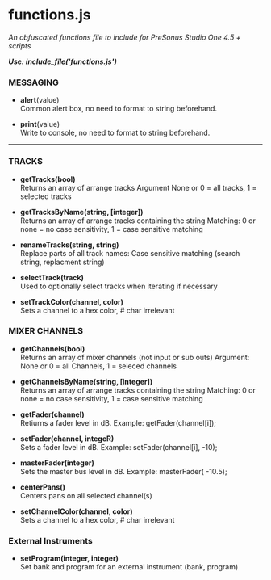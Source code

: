 # functions.js
_An obfuscated functions file to include for PreSonus Studio One 4.5 + scripts_

**_Use:  include_file('functions.js')_**

### MESSAGING

- **alert**(value)</br>
Common alert box, no need to format to string beforehand.

- **print**(value)</br>
Write to console, no need to format to string beforehand.

<HR>

### TRACKS 

- **getTracks(bool)**</br>
Returns an array of arrange tracks
Argument None or 0 = all tracks, 1 = selected tracks

- **getTracksByName(string, [integer])**</br>
Returns an array of arrange tracks containing the string
Matching: 0 or none = no case sensitivity, 1 = case sensitive matching

- **renameTracks(string, string)**</br>
Replace parts of all track names:  Case sensitive matching (search string, replacment string)

- **selectTrack(track)**</br>
Used to optionally select tracks when iterating if necessary

- **setTrackColor(channel, color)**</br>
Sets a channel to a hex color, # char irrelevant


### MIXER CHANNELS 

- **getChannels(bool)**</br>
Returns an array of mixer channels (not input or sub outs)
Argument: None or 0 = all Channels, 1 = seleced channels

- **getChannelsByName(string, [integer])**</br>
Returns an array of arrange tracks containing the string
Matching: 0 or none = no case sensitivity, 1 = case sensitive matching

- **getFader(channel)**</br>
Retiurns a fader level in dB.  Example: getFader(channel[i]);

- **setFader(channel, integeR)**</br>
Sets a fader level in dB.  Example: setFader(channel[i], -10);

- **masterFader(integer)**</br>
Sets the master bus level in dB.  Example: masterFader( -10.5);

- **centerPans()**</br>
Centers pans on all selected channel(s)

- **setChannelColor(channel, color)**</br>
Sets a channel to a hex color, # char irrelevant

### External Instruments 

- **setProgram(integer, integer)**</br>
Set bank and program for an external instrument (bank, program)
